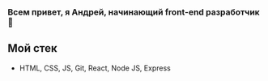 ### Всем привет, я Андрей, начинающий front-end разработчик 👋

## Мой стек

- HTML, CSS, JS, Git, React, Node JS, Express
<!--
**AV365/AV365** is a ✨ _special_ ✨ repository because its `README.md` (this file) appears on your GitHub profile.



- Интересуют проекты, связанные с улучшением бизнес-про
- 🌱 I’m currently learning ...
- 👯 I’m looking to collaborate on ...
- 🤔 I’m looking for help with ...
- 💬 Ask me about ...
- 📫 How to reach me: ...
- 😄 Pronouns: ...
- ⚡ Fun fact: ...
-->
